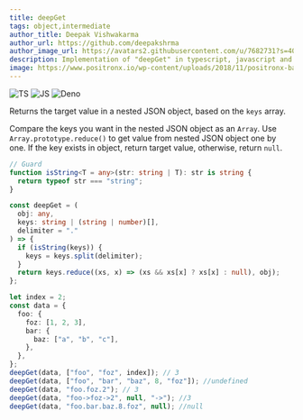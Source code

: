 ```yaml
---
title: deepGet
tags: object,intermediate
author_title: Deepak Vishwakarma
author_url: https://github.com/deepakshrma
author_image_url: https://avatars2.githubusercontent.com/u/7682731?s=400
description: Implementation of "deepGet" in typescript, javascript and deno.
image: https://www.positronx.io/wp-content/uploads/2018/11/positronx-banner-1152-1.jpg
---
```


![TS](https://img.shields.io/badge/supports-typescript-blue.svg?style=flat-square)
![JS](https://img.shields.io/badge/supports-javascript-yellow.svg?style=flat-square)
![Deno](https://img.shields.io/badge/supports-deno-green.svg?style=flat-square)

Returns the target value in a nested JSON object, based on the `keys` array.

Compare the keys you want in the nested JSON object as an `Array`.
Use `Array.prototype.reduce()` to get value from nested JSON object one by one.
If the key exists in object, return target value, otherwise, return `null`.

```ts title="typescript"
// Guard
function isString<T = any>(str: string | T): str is string {
  return typeof str === "string";
}

const deepGet = (
  obj: any,
  keys: string | (string | number)[],
  delimiter = "."
) => {
  if (isString(keys)) {
    keys = keys.split(delimiter);
  }
  return keys.reduce((xs, x) => (xs && xs[x] ? xs[x] : null), obj);
};
```

```ts title="typescript"
let index = 2;
const data = {
  foo: {
    foz: [1, 2, 3],
    bar: {
      baz: ["a", "b", "c"],
    },
  },
};
deepGet(data, ["foo", "foz", index]); // 3
deepGet(data, ["foo", "bar", "baz", 8, "foz"]); //undefined
deepGet(data, "foo.foz.2"); // 3
deepGet(data, "foo->foz->2", null, "->"); //3
deepGet(data, "foo.bar.baz.8.foz", null); //null
```
